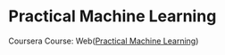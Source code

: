 # Practical Machine Learning
Coursera Course: Web([Practical Machine Learning](https://www.coursera.org/learn/practical-machine-learning))
